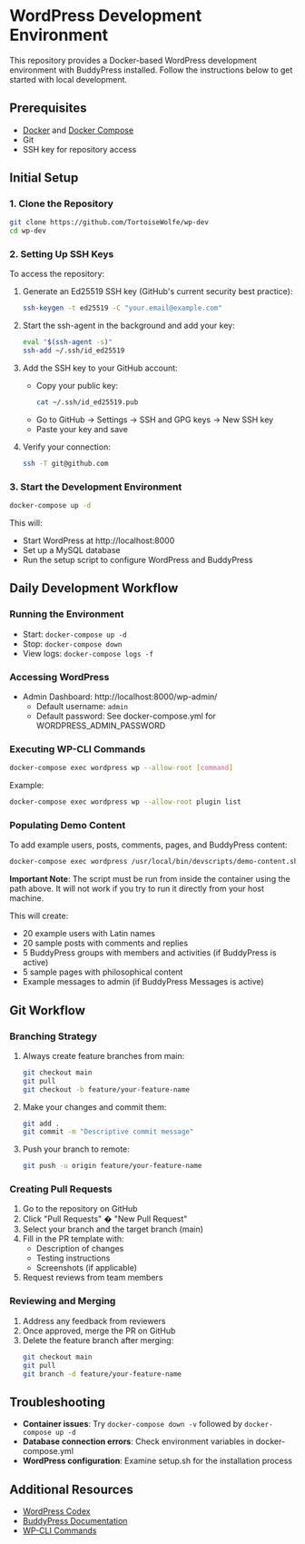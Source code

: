 # WordPress Development Environment

This repository provides a Docker-based WordPress development environment with BuddyPress installed. Follow the instructions below to get started with local development.

## Prerequisites

- [Docker](https://docs.docker.com/get-docker/) and [Docker Compose](https://docs.docker.com/compose/install/)
- Git
- SSH key for repository access

## Initial Setup

### 1. Clone the Repository

```bash
git clone https://github.com/TortoiseWolfe/wp-dev
cd wp-dev
```

### 2. Setting Up SSH Keys

To access the repository:

1. Generate an Ed25519 SSH key (GitHub's current security best practice):
   ```bash
   ssh-keygen -t ed25519 -C "your.email@example.com"
   ```

2. Start the ssh-agent in the background and add your key:
   ```bash
   eval "$(ssh-agent -s)"
   ssh-add ~/.ssh/id_ed25519
   ```

3. Add the SSH key to your GitHub account:
   - Copy your public key:
     ```bash
     cat ~/.ssh/id_ed25519.pub
     ```
   - Go to GitHub → Settings → SSH and GPG keys → New SSH key
   - Paste your key and save

4. Verify your connection:
   ```bash
   ssh -T git@github.com
   ```

### 3. Start the Development Environment

```bash
docker-compose up -d
```

This will:
- Start WordPress at http://localhost:8000
- Set up a MySQL database
- Run the setup script to configure WordPress and BuddyPress

## Daily Development Workflow

### Running the Environment

- Start: `docker-compose up -d`
- Stop: `docker-compose down`
- View logs: `docker-compose logs -f`

### Accessing WordPress

- Admin Dashboard: http://localhost:8000/wp-admin/
  - Default username: `admin`
  - Default password: See docker-compose.yml for WORDPRESS_ADMIN_PASSWORD

### Executing WP-CLI Commands

```bash
docker-compose exec wordpress wp --allow-root [command]
```

Example:
```bash
docker-compose exec wordpress wp --allow-root plugin list
```

### Populating Demo Content

To add example users, posts, comments, pages, and BuddyPress content:

```bash
docker-compose exec wordpress /usr/local/bin/devscripts/demo-content.sh
```

**Important Note**: The script must be run from inside the container using the path above. It will not work if you try to run it directly from your host machine.

This will create:
- 20 example users with Latin names
- 20 sample posts with comments and replies
- 5 BuddyPress groups with members and activities (if BuddyPress is active)
- 5 sample pages with philosophical content
- Example messages to admin (if BuddyPress Messages is active)

## Git Workflow

### Branching Strategy

1. Always create feature branches from main:
   ```bash
   git checkout main
   git pull
   git checkout -b feature/your-feature-name
   ```

2. Make your changes and commit them:
   ```bash
   git add .
   git commit -m "Descriptive commit message"
   ```

3. Push your branch to remote:
   ```bash
   git push -u origin feature/your-feature-name
   ```

### Creating Pull Requests

1. Go to the repository on GitHub
2. Click "Pull Requests" � "New Pull Request"
3. Select your branch and the target branch (main)
4. Fill in the PR template with:
   - Description of changes
   - Testing instructions
   - Screenshots (if applicable)
5. Request reviews from team members

### Reviewing and Merging

1. Address any feedback from reviewers
2. Once approved, merge the PR on GitHub
3. Delete the feature branch after merging:
   ```bash
   git checkout main
   git pull
   git branch -d feature/your-feature-name
   ```

## Troubleshooting

- **Container issues**: Try `docker-compose down -v` followed by `docker-compose up -d`
- **Database connection errors**: Check environment variables in docker-compose.yml
- **WordPress configuration**: Examine setup.sh for the installation process

## Additional Resources

- [WordPress Codex](https://codex.wordpress.org/)
- [BuddyPress Documentation](https://codex.buddypress.org/)
- [WP-CLI Commands](https://developer.wordpress.org/cli/commands/)